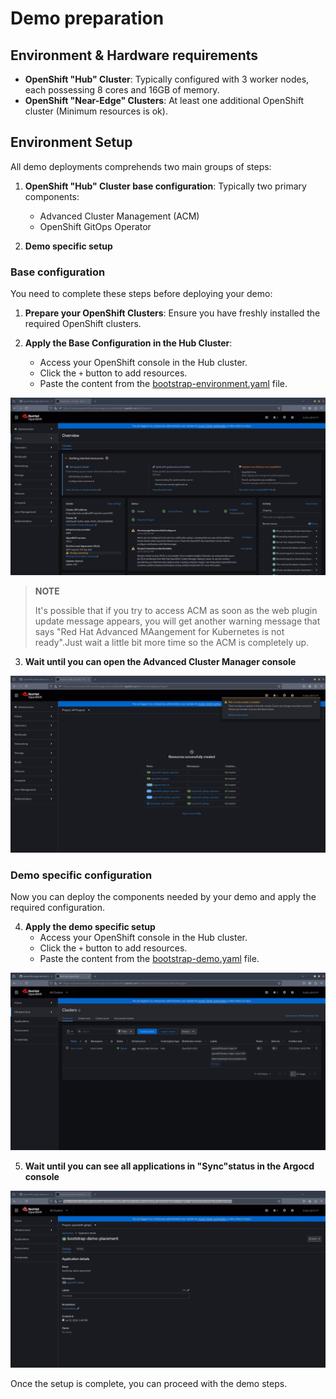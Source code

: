# Demo preparation

## Environment & Hardware requirements 

* **OpenShift "Hub" Cluster**: Typically configured with 3 worker nodes, each possessing 8 cores and 16GB of memory.
* **OpenShift "Near-Edge" Clusters**: At least one additional OpenShift cluster (Minimum resources is ok). 

## Environment Setup

All demo deployments comprehends two main groups of steps:

1. **OpenShift "Hub" Cluster base configuration**: Typically two primary components:
   - Advanced Cluster Management (ACM)
   - OpenShift GitOps Operator

2. **Demo specific setup**

### Base configuration

You need to complete these steps before deploying your demo:

1. **Prepare your OpenShift Clusters**: Ensure you have freshly installed the required OpenShift clusters.

2. **Apply the Base Configuration in the Hub Cluster**:
   - Access your OpenShift console in the Hub cluster.
   - Click the `+` button to add resources.
   - Paste the content from the [bootstrap-environment.yaml](../../bootstrap-environment/bootstrap-environment.yaml) file.

![](../../../doc/images/bootstrap-environment-deploy.gif)

  > **NOTE**
  >
  > It's possible that if you try to access ACM as soon as the web plugin update message appears, you will get another warning message that says "Red Hat Advanced MAangement for Kubernetes is not ready".Just wait a little bit more time so the ACM is completely up.

3. **Wait until you can open the Advanced Cluster Manager console**

![](../../../doc/images/bootstrap-environment-wait.gif)


### Demo specific configuration

Now you can deploy the components needed by your demo and apply the required configuration.

4. **Apply the demo specific setup**
   - Access your OpenShift console in the Hub cluster.
   - Click the `+` button to add resources.
   - Paste the content from the [bootstrap-demo.yaml](bootstrap-demo/bootstrap-demo.yaml) file.

![](images/bootstrap-demo-deploy.gif)

5. **Wait until you can see all applications in "Sync"status in the Argocd console** 

![](images/bootstrap-demo-wait.gif)


Once the setup is complete, you can proceed with the demo steps.
